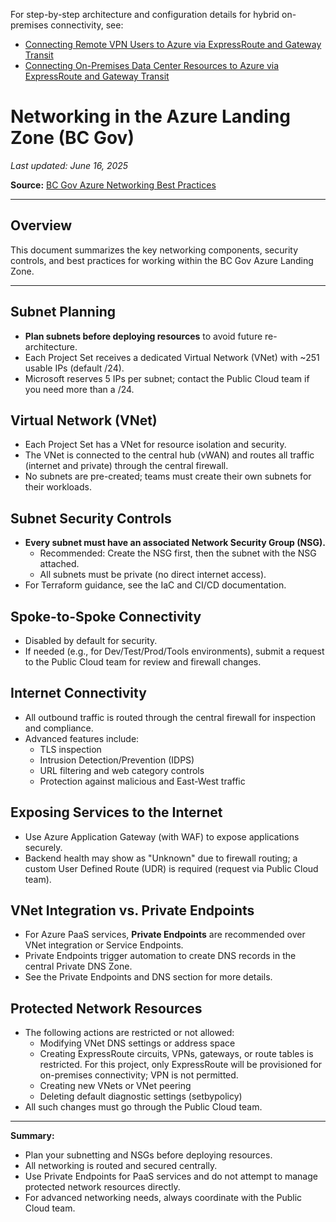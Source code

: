
For step-by-step architecture and configuration details for hybrid on-premises connectivity, see:
- [Connecting Remote VPN Users to Azure via ExpressRoute and Gateway Transit](./BCGov-ConnectingCiscoCiscoVPNWillWorkwithExpressRoute.md)
- [Connecting On-Premises Data Center Resources to Azure via ExpressRoute and Gateway Transit](./BCGov-ConnectingOnPremDataCenterResourcesViaExpressRoute.md)
# Networking in the Azure Landing Zone (BC Gov)

_Last updated: June 16, 2025_

**Source:** [BC Gov Azure Networking Best Practices](https://developer.gov.bc.ca/docs/default/component/public-cloud-techdocs/azure/design-build-deploy/networking/)

---

## Overview
This document summarizes the key networking components, security controls, and best practices for working within the BC Gov Azure Landing Zone.

---

## Subnet Planning
- **Plan subnets before deploying resources** to avoid future re-architecture.
- Each Project Set receives a dedicated Virtual Network (VNet) with ~251 usable IPs (default /24).
- Microsoft reserves 5 IPs per subnet; contact the Public Cloud team if you need more than a /24.

## Virtual Network (VNet)
- Each Project Set has a VNet for resource isolation and security.
- The VNet is connected to the central hub (vWAN) and routes all traffic (internet and private) through the central firewall.
- No subnets are pre-created; teams must create their own subnets for their workloads.

## Subnet Security Controls
- **Every subnet must have an associated Network Security Group (NSG).**
  - Recommended: Create the NSG first, then the subnet with the NSG attached.
  - All subnets must be private (no direct internet access).
- For Terraform guidance, see the IaC and CI/CD documentation.

## Spoke-to-Spoke Connectivity
- Disabled by default for security.
- If needed (e.g., for Dev/Test/Prod/Tools environments), submit a request to the Public Cloud team for review and firewall changes.

## Internet Connectivity
- All outbound traffic is routed through the central firewall for inspection and compliance.
- Advanced features include:
  - TLS inspection
  - Intrusion Detection/Prevention (IDPS)
  - URL filtering and web category controls
  - Protection against malicious and East-West traffic

## Exposing Services to the Internet
- Use Azure Application Gateway (with WAF) to expose applications securely.
- Backend health may show as "Unknown" due to firewall routing; a custom User Defined Route (UDR) is required (request via Public Cloud team).

## VNet Integration vs. Private Endpoints
- For Azure PaaS services, **Private Endpoints** are recommended over VNet integration or Service Endpoints.
- Private Endpoints trigger automation to create DNS records in the central Private DNS Zone.
- See the Private Endpoints and DNS section for more details.

## Protected Network Resources
- The following actions are restricted or not allowed:
  - Modifying VNet DNS settings or address space
  - Creating ExpressRoute circuits, VPNs, gateways, or route tables is restricted. For this project, only ExpressRoute will be provisioned for on-premises connectivity; VPN is not permitted.
  - Creating new VNets or VNet peering
  - Deleting default diagnostic settings (setbypolicy)
- All such changes must go through the Public Cloud team.

---

**Summary:**
- Plan your subnetting and NSGs before deploying resources.
- All networking is routed and secured centrally.
- Use Private Endpoints for PaaS services and do not attempt to manage protected network resources directly.
- For advanced networking needs, always coordinate with the Public Cloud team.
